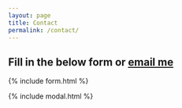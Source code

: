 ```yaml
---
layout: page
title: Contact
permalink: /contact/
---
```


## Fill in the below form or [email me](mailto:{{site.email}})

{% include form.html %}

{% include modal.html %}
